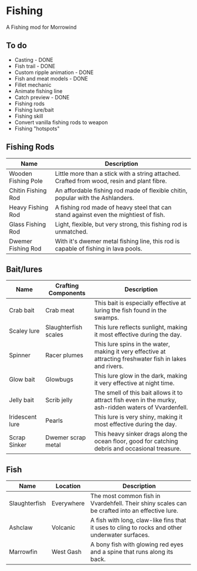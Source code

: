 # Fishing
A Fishing mod for Morrowind

## To do
- Casting - DONE
- Fish trail - DONE
- Custom ripple animation - DONE
- Fish and meat models - DONE
- Fillet mechanic
- Animate fishing line
- Catch preview - DONE
- Fishing rods
- Fishing lure/bait
- Fishing skill
- Convert vanilla fishing rods to weapon
- Fishing "hotspots"


## Fishing Rods
| Name                 | Description                                                                                                  |
| -------------------- | ------------------------------------------------------------------------------------------------------------ |
| Wooden Fishing Pole  | Little more than a stick with a string attached. Crafted from wood, resin and plant fibre.                   |
| Chitin Fishing Rod   | An affordable fishing rod made of flexible chitin, popular with the Ashlanders.                              |
| Heavy Fishing Rod    | A fishing rod made of heavy steel that can stand against even the mightiest of fish.                         |
| Glass Fishing Rod    | Light, flexible, but very strong, this fishing rod is unmatched.                                             |
| Dwemer Fishing Rod   | With it's dwemer metal fishing line, this rod is capable of fishing in lava pools.                           |

## Bait/lures
| Name            | Crafting Components  | Description                                                                                                     |
| --------------  | -------------------- | --------------------------------------------------------------------------------------------------------------- |
| Crab bait       | Crab meat            | This bait is especially effective at luring the fish found in the swamps.                                       |
| Scaley lure     | Slaughterfish scales | This lure reflects sunlight, making it most effective during the day.                                           |
| Spinner         | Racer plumes         | This lure spins in the water, making it very effective at attracting freshwater fish in lakes and rivers.       |
| Glow bait    | Glowbugs             | This lure glow in the dark, making it very effective at night time.                                             |
| Jelly bait      | Scrib jelly          | The smell of this bait allows it to attract fish even in the murky, ash-ridden waters of Vvardenfell.           |
| Iridescent lure | Pearls               | This lure is very shiny, making it most effective during the day.                                               |
| Scrap Sinker    | Dwemer scrap metal   | This heavy sinker drags along the ocean floor, good for catching debris and occasional treasure.                |

## Fish
| Name                 | Location      | Description                                                                                                    |
| -------------------- | ------------- | -------------------------------------------------------------------------------------------------------------- |
| Slaughterfish        | Everywhere    | The most common fish in Vvardehfell. Their shiny scales can be crafted into an effective lure.                 |
| Ashclaw              | Volcanic      | A fish with long, claw-like fins that it uses to cling to rocks and other underwater surfaces.                 |
| Marrowfin            | West Gash     | A bony fish with glowing red eyes and a spine that runs along its back.                                       |
